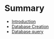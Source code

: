 # Summary

* [Introduction](README.md)
* [Database Creation](chapter1.md)
* [Database query](database-query.md)

